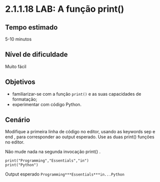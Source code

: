 # 2.1.1.18 LAB: A função print()

## Tempo estimado
5-10 minutos

## Nível de dificuldade
Muito fácil

## Objetivos
* familiarizar-se com a função `print()` e as suas capacidades de formatação;
* experimentar com código Python.

## Cenário
Modifique a primeira linha de código no editor, usando as keywords sep e end , para corresponder ao output esperado. Use as duas print() funções no editor.

Não mude nada na segunda invocação print() .

```
print("Programming","Essentials","in")
print("Python")
```

Output esperado
`Programming***Essentials***in...Python`